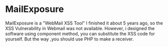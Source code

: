 # MailExposure
MailExposure is a "WebMail XSS Tool"
I finished it about 5 years ago, so the XSS Vulnerability in Webmail was not available.
However, i designed the software using component method, you can substitute the XSS code for yourself. 
But the way ,you should use PHP to make a receiver.

